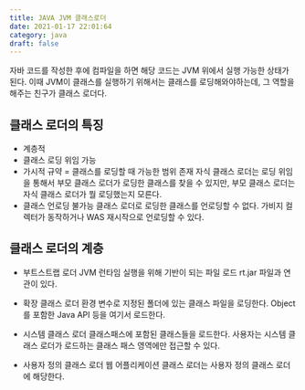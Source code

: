 ```yaml
---
title: JAVA JVM 클래스로더
date: 2021-01-17 22:01:64
category: java
draft: false
---
```


자바 코드를 작성한 후에 컴파일을 하면 해당 코드는 JVM 위에서 실행 가능한 상태가 된다. 이때 JVM이 클래스를 실행하기 위해서는 클래스를 로딩해와야하는데,
그 역할을 해주는 친구가 클래스 로더다.

## 클래스 로더의 특징

- 계층적
- 클래스 로딩 위임 가능
- 가시적 규약 = 클래스를 로딩할 때 가능한 범위 존재
  자식 클래스 로더는 로딩 위임을 통해서 부모 클래스 로더가 로딩한 클래스를 찾을 수 있지만, 부모 클래스 로더는 자식 클래스 로더가 뭘 로딩했는지 모른다.
- 클래스 언로딩 불가능
  클래스 로더로 로딩한 클래스를 언로딩할 수 없다. 가비지 컬렉터가 동작하거나 WAS 재시작으로 언로딩할 수 있다.

## 클래스 로더의 계층

- 부트스트랩 로더
  JVM 런타임 실행을 위해 기반이 되는 파일 로드
  rt.jar 파일과 연관이 있다.

- 확장 클래스 로더
  환경 변수로 지정된 폴더에 있는 클래스 파일을 로딩한다. Object를 포함한 Java API 등을 여기서 로드한다.

- 시스템 클래스 로더
  클래스패스에 포함된 클래스들을 로드한다. 사용자는 시스템 클래스 로더가 로드하는 클래스 패스 영역에만 접근할 수 있다.

- 사용자 정의 클래스 로더
  웹 어플리케이션 클래스 로더는 사용자 정의 클래스 로더에 해당한다.

<br>
